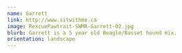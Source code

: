 ```yaml
---
name: Garrett
link: http://www.sitwithme.ca
image: RescuePawtrait-SWMR-Garrett-02.jpg
blurb: Garrett is a 5 year old Beagle/Basset hound mix.
orientation: landscape
---
```

